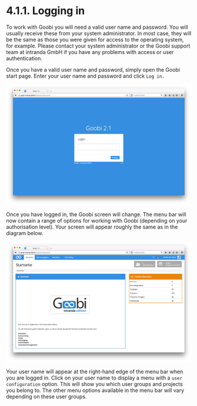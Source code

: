 # 4.1.1.  Logging in

To work with Goobi you will need a valid user name and password. You will usually receive these from your system administrator. In most case, they will be the same as those you were given for access to the operating system, for example. Please contact your system administrator or the Goobi support team at intranda GmbH if you have any problems with access or user authentication.

Once you have a valid user name and password, simply open the Goobi start page. Enter your user name and password and click `Log in.`

![Goobi start page for users who are not logged in](../../.gitbook/assets/01d.png)

Once you have logged in, the Goobi screen will change. The menu bar will now contain a range of options for working with Goobi \(depending on your authorisation level\). Your screen will appear roughly the same as in the diagram below.

![Goobi start page after login showing extended navigation options](../../.gitbook/assets/005d.png)

Your user name will appear at the right-hand edge of the menu bar when you are logged in. Click on your user name to display a menu with a `user configuration` option. This will show you which user groups and projects you belong to. The other menu options available in the menu bar will vary depending on these user groups.

